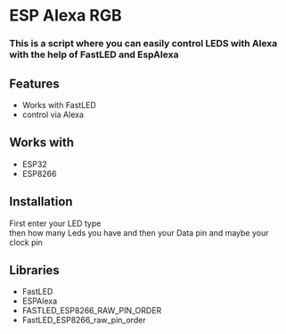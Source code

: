 
# ESP Alexa RGB
### This is a script where you can easily control LEDS with Alexa with the help of FastLED and EspAlexa



## Features

- Works with FastLED
- control via Alexa
 
 
 


## Works with
- ESP32
- ESP8266
## Installation
First enter your LED type  
then how many Leds you have 
and then your Data pin and maybe your clock pin


    
## Libraries
- FastLED
- ESPAlexa
- FASTLED_ESP8266_RAW_PIN_ORDER
- FastLED_ESP8266_raw_pin_order
